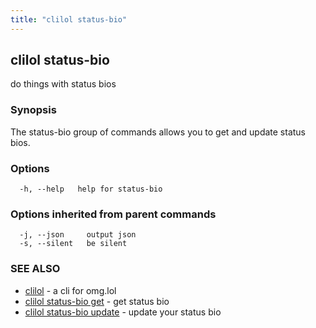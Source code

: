 ```yaml
---
title: "clilol status-bio"
---
```

## clilol status-bio

do things with status bios

### Synopsis

The status-bio group of commands allows you to get and update status bios.

### Options

```
  -h, --help   help for status-bio
```

### Options inherited from parent commands

```
  -j, --json     output json
  -s, --silent   be silent
```

### SEE ALSO

* [clilol](clilol.md)	 - a cli for omg.lol
* [clilol status-bio get](clilol_status-bio_get.md)	 - get status bio
* [clilol status-bio update](clilol_status-bio_update.md)	 - update your status bio

